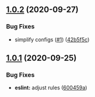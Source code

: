 ## [1.0.2](https://github.com/adobe/eslint-config-editorxp/compare/v1.0.1...v1.0.2) (2020-09-27)


### Bug Fixes

* simplify configs ([#1](https://github.com/adobe/eslint-config-editorxp/issues/1)) ([42b5f5c](https://github.com/adobe/eslint-config-editorxp/commit/42b5f5cbf11ffbc4029b9f24715b150bb0d9dfc6))

## [1.0.1](https://github.com/adobe/eslint-config-editorxp/compare/v1.0.0...v1.0.1) (2020-09-25)


### Bug Fixes

* **eslint:** adjust rules ([600459a](https://github.com/adobe/eslint-config-editorxp/commit/600459a90cad79a3be3be41fa7837ae857abbe98))
